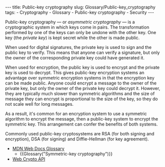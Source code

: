 --- title: Public-key cryptography slug: Glossary/Public-key\_cryptography tags: - Cryptography - Glossary - Public-key cryptography - Security ---

Public-key cryptography — or *asymmetric cryptography* — is a cryptographic system in which keys come in pairs. The transformation performed by one of the keys can only be undone with the other key. One key (the *private key*) is kept secret while the other is made public.

When used for digital signatures, the private key is used to sign and the public key to verify. This means that anyone can verify a signature, but only the owner of the corresponding private key could have generated it.

When used for encryption, the public key is used to encrypt and the private key is used to decrypt. This gives public-key encryption systems an advantage over symmetric encryption systems in that the encryption key can be made public. Anyone could encrypt a message to the owner of the private key, but only the owner of the private key could decrypt it. However, they are typically much slower than symmetric algorithms and the size of message they can encrypt is proportional to the size of the key, so they do not scale well for long messages.

As a result, it's common for an encryption system to use a symmetric algorithm to encrypt the message, then a public-key system to encrypt the symmetric key. This arrangement can confer the benefits of both systems.

Commonly used public-key cryptosystems are RSA (for both signing and encryption), DSA (for signing) and Diffie-Hellman (for key agreement).

-   [MDN Web Docs Glossary](/en-US/docs/Glossary)
    -   {{Glossary("Symmetric-key cryptography")}}
-   [Web Crypto API](/en-US/docs/Web/API/Web_Crypto_API)
